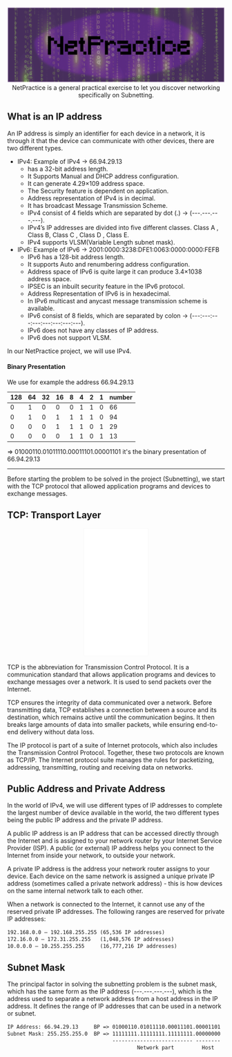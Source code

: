 <div align="center">
<img width=1000 hiegth=400 src="doc/Group%205.png">
</div>

<div align="center">
NetPractice is a general practical exercise to let you discover networking specifically on Subnetting.
</div>

## What is  an IP address
An IP address is simply an identifier for each device in a network, it is through it that the device can communicate with other devices, there are two different types.
- IPv4: Example of IPv4 -> 66.94.29.13
  - has a 32-bit address length.
  - It Supports Manual and DHCP address configuration.
  - It can generate 4.29×109 address space.
  - The Security feature is dependent on application.
  - Address representation of IPv4 is in decimal.
  - It has broadcast Message Transmission Scheme.
  - IPv4 consist of 4 fields which are separated by dot (.) -> (---.---.---.---).
  - IPv4’s  IP addresses are divided into five different classes. Class A , Class B, Class C , Class D , Class E.
  - IPv4 supports VLSM(Variable Length subnet mask).
- IPv6: Example of IPv6 -> 2001:0000:3238:DFE1:0063:0000:0000:FEFB
  - IPv6 has a 128-bit address length.
  - It supports Auto and renumbering address configuration.
  - Address space of IPv6 is quite large it can produce 3.4×1038 address space.
  - IPSEC is an inbuilt security feature in the IPv6 protocol.
  - Address Representation of IPv6 is in hexadecimal.
  - In IPv6 multicast and anycast message transmission scheme is available.
  - IPv6 consist of 8 fields, which are separated by colon -> (---:---:---:---:---:---:---:---).
  - IPv6 does not have any classes of IP address.
  - IPv6 does not support VLSM.

In our NetPractice project, we will use IPv4.
#### Binary Presentation
We use for example the address 66.94.29.13

| 128 | 64 | 32 | 16 | 8 | 4 | 2 | 1 | number |
| - | - | - | - | - | - | - | - | - |
| 0 | 1 | 0 | 0 | 0 | 1 | 1 | 0 | 66 |
| 0 | 1 | 0 | 1 | 1 | 1 | 1 | 0 | 94 |
| 0 | 0 | 0 | 1 | 1 | 1 | 0 | 1 | 29 |
| 0 | 0 | 0 | 0 | 1 | 1 | 0 | 1 | 13 |

=> 01000110.01011110.00011101.00001101 it's the binary presentation of 66.94.29.13


<hr/>
Before starting the problem to be solved in the project (Subnetting), we start with the TCP protocol that allowed application programs and devices to exchange messages.

## TCP: Transport Layer

<div align="center">
<img width=150 hiegth=200 src="doc/tcp.png">
</div>

TCP is the abbreviation for Transmission Control Protocol. It is a communication standard that allows application programs and devices to exchange messages over a network. It is used to send packets over the Internet.

TCP ensures the integrity of data communicated over a network. Before transmitting data, TCP establishes a connection between a source and its destination, which remains active until the communication begins. It then breaks large amounts of data into smaller packets, while ensuring end-to-end delivery without data loss.

The IP protocol is part of a suite of Internet protocols, which also includes the Transmission Control Protocol. Together, these two protocols are known as TCP/IP. The Internet protocol suite manages the rules for packetizing, addressing, transmitting, routing and receiving data on networks.

## Public Address and Private Address

In the world of IPv4, we will use different types of IP addresses to complete the largest number of device available in the world, the two different types being the public IP address and the private IP address.

A public IP address is an IP address that can be accessed directly through the Internet and is assigned to your network router by your Internet Service Provider (ISP). A public (or external) IP address helps you connect to the Internet from inside your network, to outside your network.

A private IP address is the address your network router assigns to your device. Each device on the same network is assigned a unique private IP address (sometimes called a private network address) - this is how devices on the same internal network talk to each other.

When a network is connected to the Internet, it cannot use any of the reserved private IP addresses. The following ranges are reserved for private IP addresses:

```
192.168.0.0 – 192.168.255.255 (65,536 IP addresses)
172.16.0.0 – 172.31.255.255   (1,048,576 IP addresses)
10.0.0.0 – 10.255.255.255     (16,777,216 IP addresses)
```

## Subnet Mask

The principal factor in solving the subnetting problem is the subnet mask, which has the same form as the IP address (---.---.---.---), which is the address used to separate a network address from a host address in the IP address. It defines the range of IP addresses that can be used in a network or subnet.

```
IP Address: 66.94.29.13     BP => 01000110.01011110.00011101.00001101
Subnet Mask: 255.255.255.0  BP => 11111111.11111111.11111111.00000000
                                  -------------------------- --------
                                          Network part         Host
```